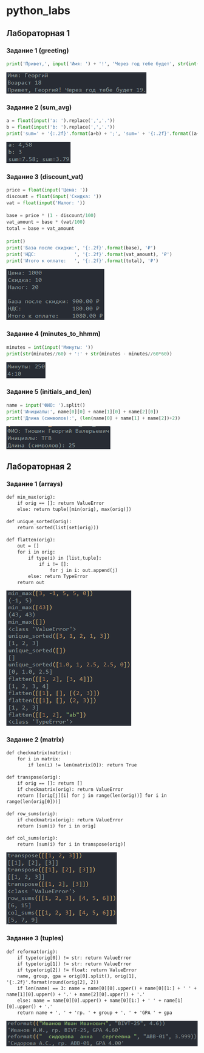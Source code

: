# python_labs

## Лабораторная 1

### Задание 1 (greeting)
```python
print('Привет,', input('Имя: ') + '!', 'Через год тебе будет', str(int(input('Возраст '))+1) + '.')
```
![Изображение терминала](./images/lab01/01.png)

### Задание 2 (sum_avg)
```python
a = float(input('a: ').replace(',','.'))
b = float(input('b: ').replace(',','.'))
print('sum=' + '{:.2f}'.format(a+b) + ';', 'sum=' + '{:.2f}'.format((a+b)/2))
```
![Изображение терминала](./images/lab01/02.png)

### Задание 3 (discount_vat)
```python
price = float(input('Цена: '))
discount = float(input('Скидка: '))
vat = float(input('Налог: '))

base = price * (1 - discount/100)
vat_amount = base * (vat/100)
total = base + vat_amount

print()
print('База после скидки:', '{:.2f}'.format(base), '₽')
print('НДС:              ', '{:.2f}'.format(vat_amount), '₽')
print('Итого к оплате:   ', '{:.2f}'.format(total), '₽')
```
![Изображение терминала](./images/lab01/03.png)

### Задание 4 (minutes_to_hhmm)
```python
minutes = int(input('Минуты: '))
print(str(minutes//60) + ':' + str(minutes - minutes//60*60))
```
![Изображение терминала](./images/lab01/04.png)

### Задание 5 (initials_and_len)
```python
name = input('ФИО: ').split()
print('Инициалы:', name[0][0] + name[1][0] + name[2][0])
print('Длина (символов):', (len(name[0] + name[1] + name[2])+2))
```
![Изображение терминала](./images/lab01/05.png)

## Лабораторная 2

### Задание 1 (arrays)
```pyhton
def min_max(orig):
    if orig == []: return ValueError
    else: return tuple([min(orig), max(orig)])
    
def unique_sorted(orig):
    return sorted(list(set(orig)))

def flatten(orig):
    out = []
    for i in orig:
        if type(i) in [list,tuple]: 
            if i != []:
                for j in i: out.append(j)
        else: return TypeError
    return out
```
![Работа функций](./images/lab02/01.png)

### Задание 2 (matrix)
```pyhton
def checkmatrix(matrix):
    for i in matrix:
        if len(i) != len(matrix[0]): return True

def transpose(orig):
    if orig == []: return []
    if checkmatrix(orig): return ValueError
    return [[orig[j][i] for j in range(len(orig))] for i in range(len(orig[0]))]

def row_sums(orig):
    if checkmatrix(orig): return ValueError
    return [sum(i) for i in orig]

def col_sums(orig):
    return [sum(i) for i in transpose(orig)]
```
![Работа функций](./images/lab02/02.png)

### Задание 3 (tuples)
```pyhton
def reformat(orig):
    if type(orig[0]) != str: return ValueError
    if type(orig[1]) != str: return ValueError
    if type(orig[2]) != float: return ValueError
    name, group, gpa = orig[0].split(), orig[1], '{:.2f}'.format(round(orig[2], 2))
    if len(name) == 3: name = name[0][0].upper() + name[0][1:] + ' ' + name[1][0].upper() + '.' + name[2][0].upper() + '.'
    else: name = name[0][0].upper() + name[0][1:] + ' ' + name[1][0].upper() + '.'
    return name + ', ' + 'гр. ' + group + ', ' + 'GPA ' + gpa
```
![Работа функции](./images/lab02/03.png)